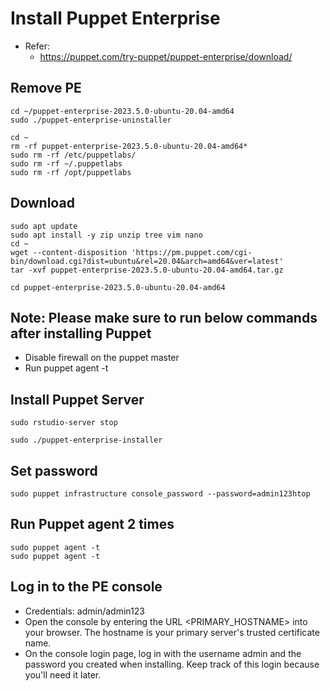 # Install Puppet Enterprise

- Refer:
  - https://puppet.com/try-puppet/puppet-enterprise/download/

## Remove PE
```
cd ~/puppet-enterprise-2023.5.0-ubuntu-20.04-amd64
sudo ./puppet-enterprise-uninstaller
```

```
cd ~
rm -rf puppet-enterprise-2023.5.0-ubuntu-20.04-amd64*
sudo rm -rf /etc/puppetlabs/
sudo rm -rf ~/.puppetlabs
sudo rm -rf /opt/puppetlabs
```

## Download
```
sudo apt update
sudo apt install -y zip unzip tree vim nano
cd ~
wget --content-disposition 'https://pm.puppet.com/cgi-bin/download.cgi?dist=ubuntu&rel=20.04&arch=amd64&ver=latest'
tar -xvf puppet-enterprise-2023.5.0-ubuntu-20.04-amd64.tar.gz
```

```
cd puppet-enterprise-2023.5.0-ubuntu-20.04-amd64
```

## Note: Please make sure to run below commands after installing Puppet
  - Disable firewall on the puppet master
  - Run puppet agent -t


## Install Puppet Server
```
sudo rstudio-server stop
```

```
sudo ./puppet-enterprise-installer
```

## Set password
```
sudo puppet infrastructure console_password --password=admin123htop
```

## Run Puppet agent 2 times
```
sudo puppet agent -t
sudo puppet agent -t
```



## Log in to the PE console
- Credentials: admin/admin123
- Open the console by entering the URL <PRIMARY_HOSTNAME> into your browser. The hostname is your primary server's trusted certificate name.
- On the console login page, log in with the username admin and the password you created when installing. Keep track of this login because you'll need it later.
